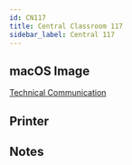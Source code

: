 ```yaml
---
id: CN117
title: Central Classroom 117
sidebar_label: Central 117
---
```


## macOS Image
[Technical Communication](image-mac-technicalcommunication.md)

## Printer

## Notes
